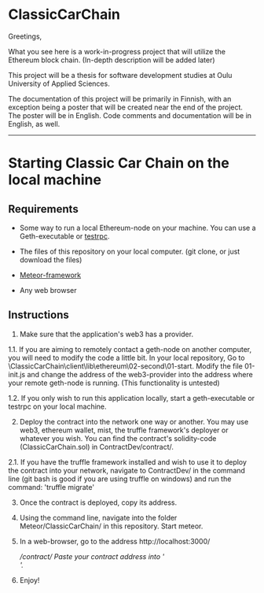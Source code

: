 # ClassicCarChain

Greetings,

What you see here is a work-in-progress project that will utilize the Ethereum block chain. (In-depth description will be added later)

This project will be a thesis for software development studies at Oulu University of Applied Sciences.

The documentation of this project will be primarily in Finnish, with an exception being a poster that will be created near the end of the project. The poster will be in English. Code comments and documentation will be in English, as well.

---

# Starting Classic Car Chain on the local machine

## Requirements

- Some way to run a local Ethereum-node on your machine. You can use a Geth-executable or [testrpc](https://github.com/ethereumjs/testrpc).

- The files of this repository on your local computer. (git clone, or just download the files)

- [Meteor-framework](https://www.meteor.com/)

- Any web browser


## Instructions

1. Make sure that the application's web3 has a provider.

1.1. If you are aiming to remotely contact a geth-node on another computer, you will need to modify the code a little bit. In your local repository, Go to \ClassicCarChain\client\lib\ethereum\02-second\01-start. Modify the file 01-init.js and change the address of the web3-provider into the address where your remote geth-node is running. (This functionality is untested)

1.2.  If you only wish to run this application locally, start a geth-executable or testrpc on your local machine.

2. Deploy the contract into the network one way or another. You may use web3, ethereum wallet, mist, the truffle framework's deployer or whatever you wish. You can find the contract's solidity-code (ClassicCarChain.sol) in ContractDev/contract/.

2.1. If you have the truffle framework installed and wish to use it to deploy the contract into your network, navigate to ContractDev/ in the command line (git bash is good if you are using truffle on windows) and run the command: 'truffle migrate'

3. Once the contract is deployed, copy its address.

4. Using the command line, navigate into the folder Meteor/ClassicCarChain/ in this repository. Start meteor.

5. In a web-browser, go to the address http://localhost:3000/<address>/contract/ Paste your contract address into '<address>'.

6. Enjoy!
